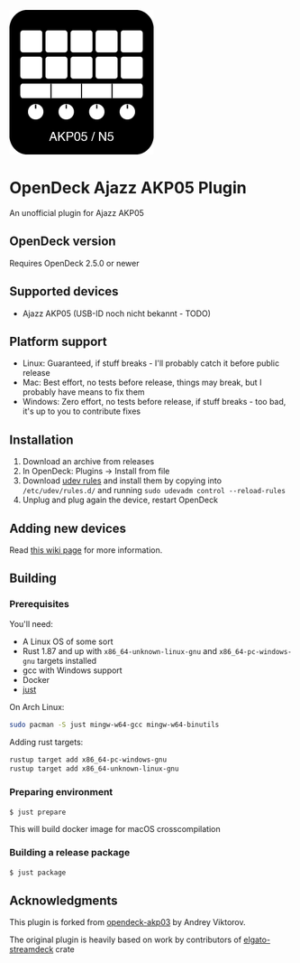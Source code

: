 ![Plugin Icon](assets/icon.png)

# OpenDeck Ajazz AKP05 Plugin

An unofficial plugin for Ajazz AKP05

## OpenDeck version

Requires OpenDeck 2.5.0 or newer

## Supported devices

- Ajazz AKP05 (USB-ID noch nicht bekannt - TODO)

## Platform support

- Linux: Guaranteed, if stuff breaks - I'll probably catch it before public release
- Mac: Best effort, no tests before release, things may break, but I probably have means to fix them
- Windows: Zero effort, no tests before release, if stuff breaks - too bad, it's up to you to contribute fixes

## Installation

1. Download an archive from releases
2. In OpenDeck: Plugins -> Install from file
3. Download [udev rules](./40-opendeck-akp05.rules) and install them by copying into `/etc/udev/rules.d/` and running `sudo udevadm control --reload-rules`
4. Unplug and plug again the device, restart OpenDeck

## Adding new devices

Read [this wiki page](https://github.com/naerschhersch/opendeck-akp05/wiki/Adding-support-for-new-devices) for more information.

## Building

### Prerequisites

You'll need:

- A Linux OS of some sort
- Rust 1.87 and up with `x86_64-unknown-linux-gnu` and `x86_64-pc-windows-gnu` targets installed
- gcc with Windows support
- Docker
- [just](https://just.systems)

On Arch Linux:

```sh
sudo pacman -S just mingw-w64-gcc mingw-w64-binutils
```

Adding rust targets:

```sh
rustup target add x86_64-pc-windows-gnu
rustup target add x86_64-unknown-linux-gnu
```

### Preparing environment

```sh
$ just prepare
```

This will build docker image for macOS crosscompilation

### Building a release package

```sh
$ just package
```

## Acknowledgments

This plugin is forked from [opendeck-akp03](https://github.com/4ndv/opendeck-akp03) by Andrey Viktorov.

The original plugin is heavily based on work by contributors of [elgato-streamdeck](https://github.com/streamduck-org/elgato-streamdeck) crate

